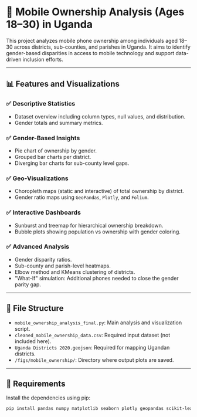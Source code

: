 # 📱 Mobile Ownership Analysis (Ages 18–30) in Uganda

This project analyzes mobile phone ownership among individuals aged 18–30 across districts, sub-counties, and parishes in Uganda. It aims to identify gender-based disparities in access to mobile technology and support data-driven inclusion efforts.

---

## 📊 Features and Visualizations

### ✅ Descriptive Statistics
- Dataset overview including column types, null values, and distribution.
- Gender totals and summary metrics.

### ✅ Gender-Based Insights
- Pie chart of ownership by gender.
- Grouped bar charts per district.
- Diverging bar charts for sub-county level gaps.

### ✅ Geo-Visualizations
- Choropleth maps (static and interactive) of total ownership by district.
- Gender ratio maps using `GeoPandas`, `Plotly`, and `Folium`.

### ✅ Interactive Dashboards
- Sunburst and treemap for hierarchical ownership breakdown.
- Bubble plots showing population vs ownership with gender coloring.

### ✅ Advanced Analysis
- Gender disparity ratios.
- Sub-county and parish-level heatmaps.
- Elbow method and KMeans clustering of districts.
- "What-If" simulation: Additional phones needed to close the gender parity gap.

---

## 📁 File Structure

- `mobile_ownership_analysis_final.py`: Main analysis and visualization script.
- `cleaned_mobile_ownership_data.csv`: Required input dataset (not included here).
- `Uganda Districts 2020.geojson`: Required for mapping Ugandan districts.
- `/figs/mobile_ownership/`: Directory where output plots are saved.

---

## 🧰 Requirements

Install the dependencies using pip:

```bash
pip install pandas numpy matplotlib seaborn plotly geopandas scikit-learn folium
